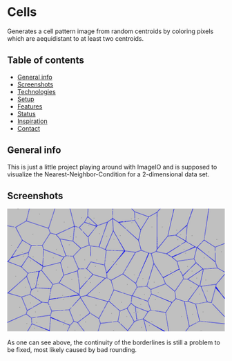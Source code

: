 # Cells
 Generates a cell pattern image from random centroids by coloring pixels which are aequidistant to at least two centroids. 
 
## Table of contents
* [General info](#general-info)
* [Screenshots](#screenshots)
* [Technologies](#technologies)
* [Setup](#setup)
* [Features](#features)
* [Status](#status)
* [Inspiration](#inspiration)
* [Contact](#contact)

## General info
 This is just a little project playing around with ImageIO and is supposed to visualize the Nearest-Neighbor-Condition for a 2-dimensional data set. 

## Screenshots
![Example screenshot](cells0.jpg)

As one can see above, the continuity of the borderlines is still a problem to be fixed, most likely caused by bad rounding.
